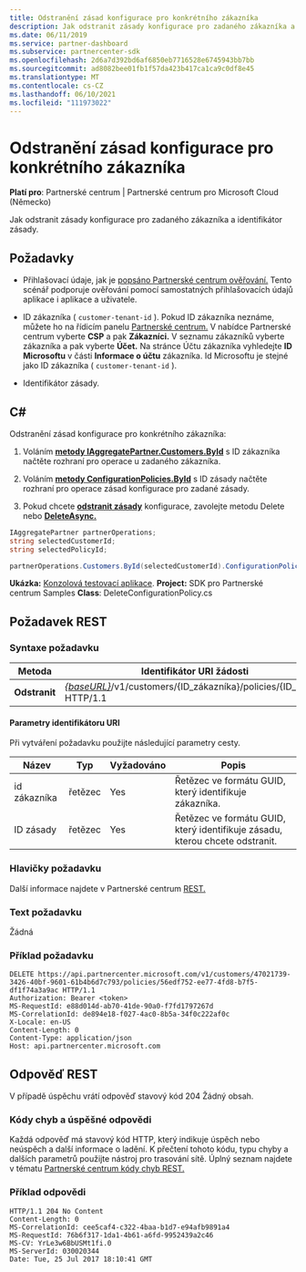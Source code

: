 ```yaml
---
title: Odstranění zásad konfigurace pro konkrétního zákazníka
description: Jak odstranit zásady konfigurace pro zadaného zákazníka a identifikátor zásady.
ms.date: 06/11/2019
ms.service: partner-dashboard
ms.subservice: partnercenter-sdk
ms.openlocfilehash: 2d6a7d392bd6af6850eb7716528e6745943bb7bb
ms.sourcegitcommit: ad8082bee01fb1f57da423b417ca1ca9c0df8e45
ms.translationtype: MT
ms.contentlocale: cs-CZ
ms.lasthandoff: 06/10/2021
ms.locfileid: "111973022"
---
```

# <a name="delete-a-configuration-policy-for-the-specified-customer"></a>Odstranění zásad konfigurace pro konkrétního zákazníka

**Platí pro**: Partnerské centrum | Partnerské centrum pro Microsoft Cloud (Německo)

Jak odstranit zásady konfigurace pro zadaného zákazníka a identifikátor zásady.

## <a name="prerequisites"></a>Požadavky

- Přihlašovací údaje, jak je [popsáno Partnerské centrum ověřování.](partner-center-authentication.md) Tento scénář podporuje ověřování pomocí samostatných přihlašovacích údajů aplikace i aplikace a uživatele.

- ID zákazníka ( `customer-tenant-id` ). Pokud ID zákazníka neznáme, můžete ho na řídicím panelu [Partnerské centrum.](https://partner.microsoft.com/dashboard) V nabídce Partnerské centrum vyberte **CSP** a pak **Zákazníci.** V seznamu zákazníků vyberte zákazníka a pak vyberte **Účet.** Na stránce Účtu zákazníka vyhledejte **ID Microsoftu** v části **Informace o účtu** zákazníka. Id Microsoftu je stejné jako ID zákazníka ( `customer-tenant-id` ).

- Identifikátor zásady.

## <a name="c"></a>C\#

Odstranění zásad konfigurace pro konkrétního zákazníka:

1. Voláním [**metody IAggregatePartner.Customers.ById**](/dotnet/api/microsoft.store.partnercenter.customers.icustomercollection.byid) s ID zákazníka načtěte rozhraní pro operace u zadaného zákazníka.

2. Voláním [**metody ConfigurationPolicies.ById**](/dotnet/api/microsoft.store.partnercenter.devicesdeployment.iconfigurationpolicycollection.byid) s ID zásady načtěte rozhraní pro operace zásad konfigurace pro zadané zásady.

3. Pokud chcete [**odstranit zásady**](/dotnet/api/microsoft.store.partnercenter.devicesdeployment.iconfigurationpolicy.delete) konfigurace, zavolejte metodu Delete nebo [**DeleteAsync.**](/dotnet/api/microsoft.store.partnercenter.devicesdeployment.iconfigurationpolicy.deleteasync)

``` csharp
IAggregatePartner partnerOperations;
string selectedCustomerId;
string selectedPolicyId;

partnerOperations.Customers.ById(selectedCustomerId).ConfigurationPolicies.ById(selectedPolicyId).Delete();
```

**Ukázka:** [Konzolová testovací aplikace](console-test-app.md). **Project:** SDK pro Partnerské centrum Samples **Class**: DeleteConfigurationPolicy.cs

## <a name="rest-request"></a>Požadavek REST

### <a name="request-syntax"></a>Syntaxe požadavku

| Metoda     | Identifikátor URI žádosti                                                                                          |
|------------|------------------------------------------------------------------------------------------------------|
| **Odstranit** | [*{baseURL}*](partner-center-rest-urls.md)/v1/customers/{ID_zákazníka}/policies/{ID_zásad} HTTP/1.1 |

#### <a name="uri-parameters"></a>Parametry identifikátoru URI

Při vytváření požadavku použijte následující parametry cesty.

| Název        | Typ   | Vyžadováno | Popis                                                   |
|-------------|--------|----------|---------------------------------------------------------------|
| id zákazníka | řetězec | Yes      | Řetězec ve formátu GUID, který identifikuje zákazníka.         |
| ID zásady   | řetězec | Yes      | Řetězec ve formátu GUID, který identifikuje zásadu, kterou chcete odstranit. |

### <a name="request-headers"></a>Hlavičky požadavku

Další informace najdete v Partnerské centrum [REST.](headers.md)

### <a name="request-body"></a>Text požadavku

Žádná

### <a name="request-example"></a>Příklad požadavku

```http
DELETE https://api.partnercenter.microsoft.com/v1/customers/47021739-3426-40bf-9601-61b4b6d7c793/policies/56edf752-ee77-4fd8-b7f5-df1f74a3a9ac HTTP/1.1
Authorization: Bearer <token>
MS-RequestId: e88d014d-ab70-41de-90a0-f7fd1797267d
MS-CorrelationId: de894e18-f027-4ac0-8b5a-34f0c222af0c
X-Locale: en-US
Content-Length: 0
Content-Type: application/json
Host: api.partnercenter.microsoft.com
```

## <a name="rest-response"></a>Odpověď REST

V případě úspěchu vrátí odpověď stavový kód 204 Žádný obsah.

### <a name="response-success-and-error-codes"></a>Kódy chyb a úspěšné odpovědi

Každá odpověď má stavový kód HTTP, který indikuje úspěch nebo neúspěch a další informace o ladění. K přečtení tohoto kódu, typu chyby a dalších parametrů použijte nástroj pro trasování sítě. Úplný seznam najdete v tématu [Partnerské centrum kódy chyb REST.](error-codes.md)

### <a name="response-example"></a>Příklad odpovědi

```http
HTTP/1.1 204 No Content
Content-Length: 0
MS-CorrelationId: cee5caf4-c322-4baa-b1d7-e94afb9891a4
MS-RequestId: 76b6f317-1da1-4b61-a6fd-9952439a2c46
MS-CV: YrLe3w6BbUSMt1fi.0
MS-ServerId: 030020344
Date: Tue, 25 Jul 2017 18:10:41 GMT
```

